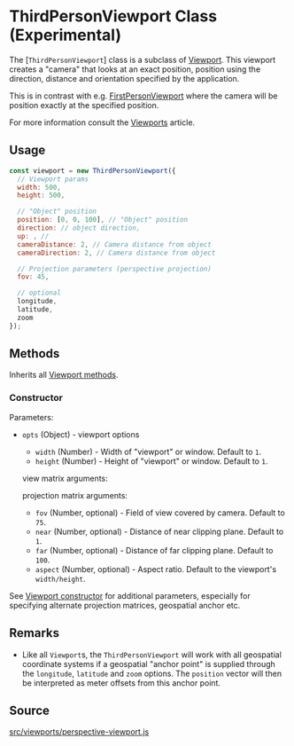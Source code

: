# ThirdPersonViewport Class (Experimental)

The [`ThirdPersonViewport`] class is a subclass of [Viewport](/docs/api-reference/viewport.md). This viewport creates a "camera" that looks at an exact position, position using the direction, distance and orientation specified by the application.

This is in contrast with e.g. [FirstPersonViewport](/docs/api-reference/viewport.md) where the camera will be position exactly at the specified position.

For more information consult the [Viewports](/docs/advanced/viewports.md) article.

## Usage

```js
const viewport = new ThirdPersonViewport({
  // Viewport params
  width: 500,
  height: 500,

  // "Object" position
  position: [0, 0, 100], // "Object" position
  direction: // object direction,
  up: , //
  cameraDistance: 2, // Camera distance from object
  cameraDirection: 2, // Camera distance from object

  // Projection parameters (perspective projection)
  fov: 45,

  // optional
  longitude,
  latitude,
  zoom
});
```

## Methods

Inherits all [Viewport methods](/docs/api-reference/viewport.md#methods).

### Constructor

Parameters:
- `opts` (Object) - viewport options
  * `width` (Number) - Width of "viewport" or window. Default to `1`.
  * `height` (Number) - Height of "viewport" or window. Default to `1`.

  view matrix arguments:

  projection matrix arguments:
  * `fov` (Number, optional) - Field of view covered by camera. Default to `75`.
  * `near` (Number, optional) - Distance of near clipping plane. Default to `1`.
  * `far` (Number, optional) - Distance of far clipping plane. Default to `100`.
  * `aspect` (Number, optional) - Aspect ratio. Default to the viewport's `width/height`.

See [Viewport constructor](/docs/api-reference/viewport.md#constructor) for additional parameters, especially for specifying alternate projection matrices, geospatial anchor etc.

## Remarks

* Like all `Viewport`s, the `ThirdPersonViewport` will work with all geospatial coordinate systems if a geospatial "anchor point" is supplied through the `longitude`, `latitude` and `zoom` options. The `position` vector will then be interpreted as meter offsets from this anchor point.

## Source

[src/viewports/perspective-viewport.js](https://github.com/uber/deck.gl/blob/4.1-release/src/viewports/perspective-viewport.js)
